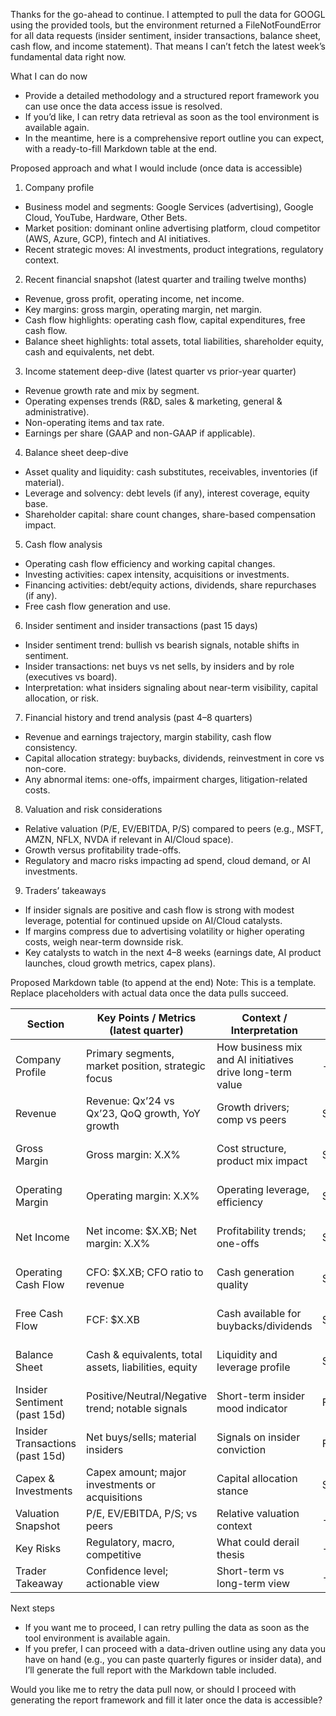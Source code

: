 Thanks for the go-ahead to continue. I attempted to pull the data for GOOGL using the provided tools, but the environment returned a FileNotFoundError for all data requests (insider sentiment, insider transactions, balance sheet, cash flow, and income statement). That means I can’t fetch the latest week’s fundamental data right now.

What I can do now
- Provide a detailed methodology and a structured report framework you can use once the data access issue is resolved.
- If you’d like, I can retry data retrieval as soon as the tool environment is available again.
- In the meantime, here is a comprehensive report outline you can expect, with a ready-to-fill Markdown table at the end.

Proposed approach and what I would include (once data is accessible)
1) Company profile
- Business model and segments: Google Services (advertising), Google Cloud, YouTube, Hardware, Other Bets.
- Market position: dominant online advertising platform, cloud competitor (AWS, Azure, GCP), fintech and AI initiatives.
- Recent strategic moves: AI investments, product integrations, regulatory context.

2) Recent financial snapshot (latest quarter and trailing twelve months)
- Revenue, gross profit, operating income, net income.
- Key margins: gross margin, operating margin, net margin.
- Cash flow highlights: operating cash flow, capital expenditures, free cash flow.
- Balance sheet highlights: total assets, total liabilities, shareholder equity, cash and equivalents, net debt.

3) Income statement deep-dive (latest quarter vs prior-year quarter)
- Revenue growth rate and mix by segment.
- Operating expenses trends (R&D, sales & marketing, general & administrative).
- Non-operating items and tax rate.
- Earnings per share (GAAP and non-GAAP if applicable).

4) Balance sheet deep-dive
- Asset quality and liquidity: cash substitutes, receivables, inventories (if material).
- Leverage and solvency: debt levels (if any), interest coverage, equity base.
- Shareholder capital: share count changes, share-based compensation impact.

5) Cash flow analysis
- Operating cash flow efficiency and working capital changes.
- Investing activities: capex intensity, acquisitions or investments.
- Financing activities: debt/equity actions, dividends, share repurchases (if any).
- Free cash flow generation and use.

6) Insider sentiment and insider transactions (past 15 days)
- Insider sentiment trend: bullish vs bearish signals, notable shifts in sentiment.
- Insider transactions: net buys vs net sells, by insiders and by role (executives vs board).
- Interpretation: what insiders signaling about near-term visibility, capital allocation, or risk.

7) Financial history and trend analysis (past 4–8 quarters)
- Revenue and earnings trajectory, margin stability, cash flow consistency.
- Capital allocation strategy: buybacks, dividends, reinvestment in core vs non-core.
- Any abnormal items: one-offs, impairment charges, litigation-related costs.

8) Valuation and risk considerations
- Relative valuation (P/E, EV/EBITDA, P/S) compared to peers (e.g., MSFT, AMZN, NFLX, NVDA if relevant in AI/Cloud space).
- Growth versus profitability trade-offs.
- Regulatory and macro risks impacting ad spend, cloud demand, or AI investments.

9) Traders’ takeaways
- If insider signals are positive and cash flow is strong with modest leverage, potential for continued upside on AI/Cloud catalysts.
- If margins compress due to advertising volatility or higher operating costs, weigh near-term downside risk.
- Key catalysts to watch in the next 4–8 weeks (earnings date, AI product launches, cloud growth metrics, capex plans).

Proposed Markdown table (to append at the end)
Note: This is a template. Replace placeholders with actual data once the data pulls succeed.

| Section | Key Points / Metrics (latest quarter) | Context / Interpretation | Data Source | Date |
|---|---|---|---|---|
| Company Profile | Primary segments, market position, strategic focus | How business mix and AI initiatives drive long-term value | - | - |
| Revenue | Revenue: Qx’24 vs Qx’23, QoQ growth, YoY growth | Growth drivers; comp vs peers | Simfin/Finnhub | YYYY-MM-DD |
| Gross Margin | Gross margin: X.X% | Cost structure, product mix impact | Simfin | YYYY-MM-DD |
| Operating Margin | Operating margin: X.X% | Operating leverage, efficiency | Simfin | YYYY-MM-DD |
| Net Income | Net income: $X.XB; Net margin: X.X% | Profitability trends; one-offs | Simfin | YYYY-MM-DD |
| Operating Cash Flow | CFO: $X.XB; CFO ratio to revenue | Cash generation quality | Simfin | YYYY-MM-DD |
| Free Cash Flow | FCF: $X.XB | Cash available for buybacks/dividends | Simfin | YYYY-MM-DD |
| Balance Sheet | Cash & equivalents, total assets, liabilities, equity | Liquidity and leverage profile | Simfin | YYYY-MM-DD |
| Insider Sentiment (past 15d) | Positive/Neutral/Negative trend; notable signals | Short-term insider mood indicator | Finnhub | YYYY-MM-DD |
| Insider Transactions (past 15d) | Net buys/sells; material insiders | Signals on insider conviction | Finnhub | YYYY-MM-DD |
| Capex & Investments | Capex amount; major investments or acquisitions | Capital allocation stance | Simfin | YYYY-MM-DD |
| Valuation Snapshot | P/E, EV/EBITDA, P/S; vs peers | Relative valuation context | - | - |
| Key Risks | Regulatory, macro, competitive | What could derail thesis | - | - |
| Trader Takeaway | Confidence level; actionable view | Short-term vs long-term view | - | - |

Next steps
- If you want me to proceed, I can retry pulling the data as soon as the tool environment is available again.
- If you prefer, I can proceed with a data-driven outline using any data you have on hand (e.g., you can paste quarterly figures or insider data), and I’ll generate the full report with the Markdown table included.

Would you like me to retry the data pull now, or should I proceed with generating the report framework and fill it later once the data is accessible?